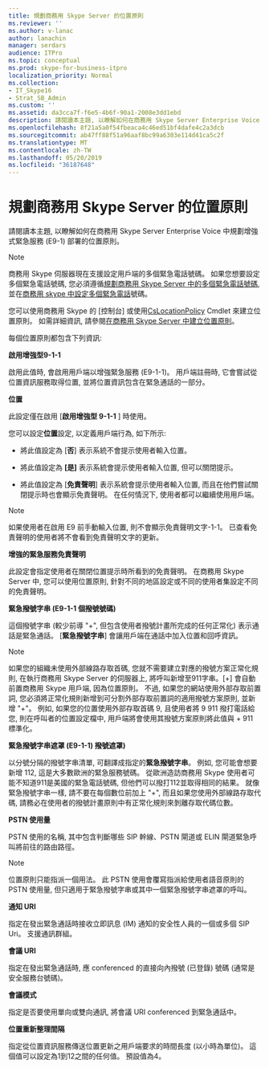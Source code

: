 ```yaml
---
title: 規劃商務用 Skype Server 的位置原則
ms.reviewer: ''
ms.author: v-lanac
author: lanachin
manager: serdars
audience: ITPro
ms.topic: conceptual
ms.prod: skype-for-business-itpro
localization_priority: Normal
ms.collection:
- IT_Skype16
- Strat_SB_Admin
ms.custom: ''
ms.assetid: da3cca7f-f6e5-4b6f-90a1-2008e3dd1ebd
description: 請閱讀本主題, 以瞭解如何在商務用 Skype Server Enterprise Voice 中規劃增強式緊急服務 (E9-1) 部署的位置原則。
ms.openlocfilehash: 8f21a5a0f54fbeaca4c46ed51bf4dafe4c2a3dcb
ms.sourcegitcommit: ab47ff88f51a96aaf8bc99a6303e114d41ca5c2f
ms.translationtype: MT
ms.contentlocale: zh-TW
ms.lasthandoff: 05/20/2019
ms.locfileid: "36187648"
---
```

# <a name="plan-location-policies-for-skype-for-business-server"></a>規劃商務用 Skype Server 的位置原則
 
請閱讀本主題, 以瞭解如何在商務用 Skype Server Enterprise Voice 中規劃增強式緊急服務 (E9-1) 部署的位置原則。 
  
> [!NOTE]
> 商務用 Skype 伺服器現在支援設定用戶端的多個緊急電話號碼。 如果您想要設定多個緊急電話號碼, 您必須遵循[規劃商務用 Skype Server 中的多個緊急電話號碼](multiple-emergency-numbers.md), 並在[商務用 skype 中設定多個緊急電話](../../deploy/deploy-enterprise-voice/configure-multiple-emergency-numbers.md)號碼。 
  
您可以使用商務用 Skype 的 [控制台] 或使用[CsLocationPolicy](https://docs.microsoft.com/powershell/module/skype/new-cslocationpolicy?view=skype-ps) Cmdlet 來建立位置原則。 如需詳細資訊, 請參閱[在商務用 Skype Server 中建立位置原則](../../deploy/deploy-enterprise-voice/create-location-policies.md)。
  
每個位置原則都包含下列資訊:
  
 **啟用增強型9-1-1**
  
啟用此值時, 會啟用用戶端以增強緊急服務 (E9-1-1)。 用戶端註冊時, 它會嘗試從位置資訊服務取得位置, 並將位置資訊包含在緊急通話的一部分。
  
 **位置**
  
此設定僅在啟用 [**啟用增強型 9-1-1** ] 時使用。
  
您可以設定**位置**設定, 以定義用戶端行為, 如下所示:
  
- 將此值設定為 [**否**] 表示系統不會提示使用者輸入位置。
    
- 將此值設定為 **[是]** 表示系統會提示使用者輸入位置, 但可以關閉提示。
    
- 將此值設定為 [**免責聲明**] 表示系統會提示使用者輸入位置, 而且在他們嘗試關閉提示時也會顯示免責聲明。 在任何情況下, 使用者都可以繼續使用用戶端。
    
> [!NOTE]
> 如果使用者在啟用 E9 前手動輸入位置, 則不會顯示免責聲明文字-1-1。 已查看免責聲明的使用者將不會看到免責聲明文字的更新。 
  
 **增強的緊急服務免責聲明**
  
此設定會指定使用者在關閉位置提示時所看到的免責聲明。 在商務用 Skype Server 中, 您可以使用位置原則, 針對不同的地區設定或不同的使用者集設定不同的免責聲明。
  
 **緊急撥號字串 (E9-1-1 個撥號號碼)**
  
這個撥號字串 (較少前導 "+", 但包含使用者撥號計畫所完成的任何正常化) 表示通話是緊急通話。 [**緊急撥號字串**] 會讓用戶端在通話中加入位置和回呼資訊。
  
> [!NOTE]
> 如果您的組織未使用外部線路存取首碼, 您就不需要建立對應的撥號方案正常化規則, 在執行商務用 Skype Server 的伺服器上, 將呼叫新增至911字串。[+] 會自動前置商務用 Skype 用戶端, 因為位置原則。 不過, 如果您的網站使用外部存取前置詞, 您必須將正常化規則新增到可分割外部存取前置詞的適用撥號方案原則, 並新增 "+"。 例如, 如果您的位置使用外部存取首碼 9, 且使用者將 9 911 撥打電話給您, 則在呼叫者的位置設定檔中, 用戶端將會使用其撥號方案原則將此值與 + 911 標準化。 
  
 **緊急撥號字串遮罩 (E9-1-1) 撥號遮罩)**
  
以分號分隔的撥號字串清單, 可翻譯成指定的**緊急撥號字串**。 例如, 您可能會想要新增 112, 這是大多數歐洲的緊急服務號碼。 從歐洲造訪商務用 Skype 使用者可能不知道911是美國的緊急電話號碼, 但他們可以撥打112並取得相同的結果。 就像緊急撥號字串一樣, 請不要在每個數位前加上 "+", 而且如果您使用外部線路存取代碼, 請務必在使用者的撥號計畫原則中有正常化規則來剝離存取代碼位數。
  
 **PSTN 使用量**
  
PSTN 使用的名稱, 其中包含判斷哪些 SIP 幹線、PSTN 閘道或 ELIN 閘道緊急呼叫將前往的路由路徑。
  
> [!NOTE]
> 位置原則只能指派一個用法。 此 PSTN 使用會覆寫指派給使用者語音原則的 PSTN 使用量, 但只適用于緊急撥號字串或其中一個緊急撥號字串遮罩的呼叫。 
  
 **通知 URI**
  
指定在發出緊急通話時接收立即訊息 (IM) 通知的安全性人員的一個或多個 SIP Uri。 支援通訊群組。
  
 **會議 URI**
  
指定在發出緊急通話時, 應 conferenced 的直接向內撥號 (已登錄) 號碼 (通常是安全服務台號碼)。 
  
 **會議模式**
  
指定是否要使用單向或雙向通訊, 將會議 URI conferenced 到緊急通話中。 
  
 **位置重新整理間隔**
  
指定從位置資訊服務傳送位置更新之用戶端要求的時間長度 (以小時為單位)。 這個值可以設定為1到12之間的任何值。 預設值為4。
  

